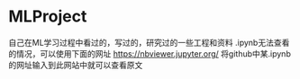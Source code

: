 # MLProject
自己在ML学习过程中看过的，写过的，研究过的一些工程和资料
.ipynb无法查看的情况，可以使用下面的网址
https://nbviewer.jupyter.org/
将github中某.ipynb的网址输入到此网站中就可以查看原文
